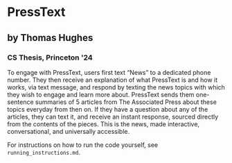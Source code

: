 # PressText
## by Thomas Hughes
### CS Thesis, Princeton '24

To engage with PressText, users first text “News” to a dedicated phone number. They then receive an explanation of what PressText is and how it works, via text message, and respond by texting the news topics with which they wish to engage and learn more about. PressText sends them one-sentence summaries of 5 articles from The Associated Press about these topics everyday from then on. If they have a question about any of the articles, they can text it, and receive an instant response, sourced directly from the contents of the pieces. This is the news, made interactive, conversational, and universally accessible.

For instructions on how to run the code yourself, see `running_instructions.md`.

